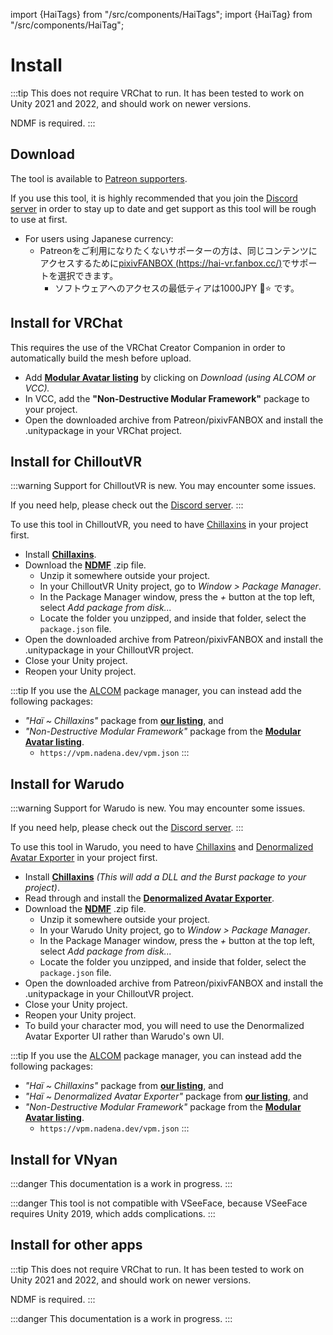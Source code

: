 ﻿---
sidebar_position: 1
---
import {HaiTags} from "/src/components/HaiTags";
import {HaiTag} from "/src/components/HaiTag";

# Install

:::tip
This does not require VRChat to run. It has been tested to work on Unity 2021 and 2022, and should work on newer versions.

NDMF is required.
:::

## Download

The tool is available to [Patreon supporters](https://www.patreon.com/vr_hai).

If you use this tool, it is highly recommended that you join the [Discord server](https://discord.com/invite/58fWAUTYF8) in order to stay up to date and get support as this tool will be rough to use at first.

- For users using Japanese currency:
    - Patreonをご利用になりたくないサポーターの方は、同じコンテンツにアクセスするために[pixivFANBOX (https://hai-vr.fanbox.cc/)](https://hai-vr.fanbox.cc/)でサポートを選択できます。
        - ソフトウェアへのアクセスの最低ティアは1000JPY 🌙⭐ です。

## Install for VRChat

<HaiTags>
<HaiTag requiresVRChat={true} />
</HaiTags>

This requires the use of the VRChat Creator Companion in order to automatically build the mesh before upload.

- Add **[Modular Avatar listing](https://modular-avatar.nadena.dev/)** by clicking on *Download (using ALCOM or VCC).*
- In VCC, add the **"Non-Destructive Modular Framework"** package to your project.
- Open the downloaded archive from Patreon/pixivFANBOX and install the .unitypackage in your VRChat project.

## Install for ChilloutVR

<HaiTags>
<HaiTag requiresChilloutVR={true} />
</HaiTags>

:::warning
Support for ChilloutVR is new. You may encounter some issues.

If you need help, please check out the [Discord server](/docs/other/discord).
:::

To use this tool in ChilloutVR, you need to have [Chillaxins](/docs/products/chillaxins) in your project first.

[//]: # (You have two ways to install Chillaxins and Starmesh in a ChilloutVR project:)

[//]: # (- Either install files by hand, or)

[//]: # (- Use VCC or ALCOM. ALCOM is an open-source alternate implementation of VCC capabilities.)

[//]: # (:::tip)

[//]: # (The ALCOM and VCC package managers can be used in non-VRChat projects, which could be useful if you want to use liltoon,)

[//]: # (or other packages in non-VRChat projects.)

[//]: # ()
[//]: # (*If you're interested in using VCC, but you don't play VRChat, strongly consider using the [open-source version of VCC called ALCOM]&#40;/docs/products/vcc#alcom&#41;, which does not require you to create a VRChat account)

[//]: # (as part of their Materials License Agreement &#40;and therefore does not require you to accept the VRChat Terms of Use&#41;.*)

[//]: # (:::)

[//]: # (### Using files)

[//]: # ()
[//]: # (<HaiTags>)

[//]: # (<HaiTag requiresChilloutVR={true} />)

[//]: # (</HaiTags>)

- Install **[Chillaxins](/docs/products/chillaxins)**.
- Download the **[NDMF](https://github.com/bdunderscore/ndmf/releases/tag/1.4.1)** .zip file.
  - Unzip it somewhere outside your project.
  - In your ChilloutVR Unity project, go to *Window > Package Manager*.
  - In the Package Manager window, press the *+* button at the top left, select *Add package from disk...*
  - Locate the folder you unzipped, and inside that folder, select the `package.json` file.
- Open the downloaded archive from Patreon/pixivFANBOX and install the .unitypackage in your ChilloutVR project.
- Close your Unity project.
- Reopen your Unity project.

:::tip
If you use the [ALCOM](/docs/products/vcc) package manager, you can instead add the following packages:
- *"Haï ~ Chillaxins"* package from **[our listing](/docs/products/vcc)**, and
- *"Non-Destructive Modular Framework"* package from the **[Modular Avatar listing](https://modular-avatar.nadena.dev/)**.
  - `https://vpm.nadena.dev/vpm.json`
:::

[//]: # (### Using ALCOM/VCC)

[//]: # ()
[//]: # (<HaiTags>)

[//]: # (<HaiTag requiresChilloutVR={true} />)

[//]: # (</HaiTags>)

[//]: # ()
[//]: # (:::danger)

[//]: # (This documentation is a work in progress.)

[//]: # (:::)

[//]: # ()
[//]: # (You need to add **two** listings:)

[//]: # ()
[//]: # (- Add the Modular Avatar listing:)

[//]: # (  - If you use ALCOM, by adding `https://vpm.nadena.dev/vpm.json` in the VPM Repositories,)

[//]: # (  - If you use VCC, by going to **[Modular Avatar listing]&#40;https://modular-avatar.nadena.dev/&#41;** and then clicking on *Download &#40;using VCC&#41;.*)

[//]: # (- also **[install Haï~'s listing]&#40;/docs/products/vcc&#41;**.)

[//]: # ()
[//]: # (Then:)

[//]: # (- In ALCOM/VCC, add the **"Haï ~ Chillaxins"** package to your project.)

[//]: # (- In ALCOM/VCC, add the **"Non-Destructive Modular Framework"** package to your project.)

[//]: # (- Open the downloaded archive from Patreon/pixivFANBOX and install the .unitypackage in your ChilloutVR project.)

## Install for Warudo

<HaiTags>
<HaiTag compatibleWithWarudo={true} />
</HaiTags>

:::warning
Support for Warudo is new. You may encounter some issues.

If you need help, please check out the [Discord server](/docs/other/discord).
:::

To use this tool in Warudo, you need to have [Chillaxins](/docs/products/chillaxins) and [Denormalized Avatar Exporter](/docs/products/denormalized-avatar-exporter) in your project first.

- Install **[Chillaxins](/docs/products/chillaxins)** *(This will add a DLL and the Burst package to your project)*.
- Read through and install the **[Denormalized Avatar Exporter](/docs/products/denormalized-avatar-exporter)**.
- Download the **[NDMF](https://github.com/bdunderscore/ndmf/releases/tag/1.4.1)** .zip file.
  - Unzip it somewhere outside your project.
  - In your Warudo Unity project, go to *Window > Package Manager*.
  - In the Package Manager window, press the *+* button at the top left, select *Add package from disk...*
  - Locate the folder you unzipped, and inside that folder, select the `package.json` file.
- Open the downloaded archive from Patreon/pixivFANBOX and install the .unitypackage in your ChilloutVR project.
- Close your Unity project.
- Reopen your Unity project.
- To build your character mod, you will need to use the Denormalized Avatar Exporter UI rather than Warudo's own UI.

:::tip
If you use the [ALCOM](/docs/products/vcc) package manager, you can instead add the following packages:
- *"Haï ~ Chillaxins"* package from **[our listing](/docs/products/vcc)**, and
- *"Haï ~ Denormalized Avatar Exporter"* package from **[our listing](/docs/products/vcc)**, and
- *"Non-Destructive Modular Framework"* package from the **[Modular Avatar listing](https://modular-avatar.nadena.dev/)**.
  - `https://vpm.nadena.dev/vpm.json`
:::

## Install for VNyan

<HaiTags>
<HaiTag compatibleWithVNyan={true} />
</HaiTags>

:::danger
This documentation is a work in progress.
:::

:::danger
This tool is not compatible with VSeeFace, because VSeeFace requires Unity 2019, which adds complications.
:::

## Install for other apps

<HaiTags>
<HaiTag isUniversal={true} />
</HaiTags>

:::tip
This does not require VRChat to run. It has been tested to work on Unity 2021 and 2022, and should work on newer versions.

NDMF is required.
:::

:::danger
This documentation is a work in progress.
:::
